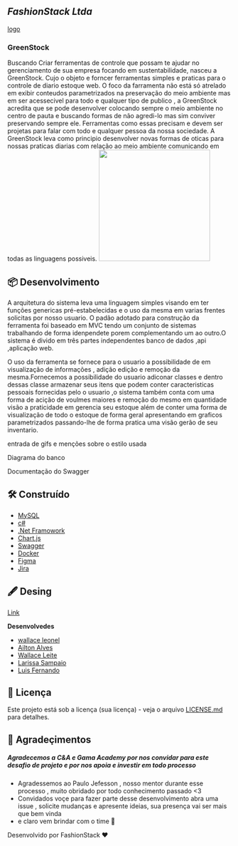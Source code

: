 ## _FashionStack Ltda_ 

[logo](https://picfiles.alphacoders.com/484/484186.jpg") 

### GreenStock

Buscando Criar ferramentas de controle que possam te ajudar no gerenciamento de sua empresa focando em sustentabilidade, nasceu a GreenStock.
Cujo o objeto e forncer ferramentas simples e praticas para o controle de diario  estoque web.
O foco da farramenta não está só atrelado em exibir conteudos parametrizados na preservação do meio ambiente mas em ser acessecivel para todo e qualquer 
tipo de publico , a GreenStock acredita que se pode desenvolver colocando sempre o meio ambiente no centro  de  pauta e buscando formas de não agredi-lo mas sim conviver 
preservando sempre ele. Ferramentas como essas precisam e devem ser projetas para falar com todo e qualquer pessoa da nossa sociedade.
A GreenStock leva como principio desenvolver novas formas de oticas para nossas praticas diarias com relação ao meio ambiente comunicando em todas as linguagens possiveis.
<img src="https://picfiles.alphacoders.com/484/484187.png" aling="right" width="250"> 
## 📦 Desenvolvimento

A arquitetura do sistema leva uma linguagem simples visando em ter funções genericas pré-estabelecidas e o uso da mesma em varias frentes solicitas por nosso usuario.
O padão adotado para construção da ferramenta foi baseado em MVC tendo um conjunto de sistemas trabalhando de forma idenpendete porem complementando um ao outro.O sistema é divido em três partes independentes banco de dados ,api ,aplicação web.

O uso da ferramenta se fornece para o usuario a possibilidade de  em visualização de informações , adição edição e remoção da mesma.Fornecemos a possibilidade do usuario adiconar classes e dentro dessas classe armazenar seus itens que podem conter caracteristicas pessoais fornecidas pelo o usuario ,o sistema  também conta com uma forma de acição de voulmes maiores e remoção do mesmo em quantidade visão a praticidade em gerencia seu estoque além de conter uma forma de visualização de todo o estoque de forma geral apresentando em graficos parametrizados passando-lhe de forma pratica uma visão gerão de  seu inventario.



entrada de gifs e menções sobre o estilo usada 


Diagrama do banco 


Documentação do Swagger 

## 🛠️ Construído 

- [MySQL](https://dev.mysql.com/doc/relnotes/mysql/8.0/en/news-8-0-21.html)
- [c#](https://docs.microsoft.com/pt-br/dotnet/csharp/)
- [.Net Framowork](https://docs.microsoft.com/pt-br/dotnet/)
- [Chart.js](https://www.chartjs.org/)
- [Swagger](https://swagger.io/)
- [Docker](https://docs.docker.com/)
- [Figma](https://help.figma.com/hc/en-us)
- [Jira](https://confluence.atlassian.com/jira/jira-documentation-1556.html)

## 🖋️ Desing 

[Link](https://www.figma.com/file/OpxHd2XGnacOnmk2zTHB1A/Untitled-(Copy)-(Copy)?node-id=0%3A1) 
 
 **Desenvolvedes** 

-    [wallace leonel](https://github.com/wallaceleonel)
-    [Ailton Alves](https://github.com/aailton)
-    [Wallace Leite ](https://github.com/wallacejerry)
-    [Larissa Sampaio](https://github.com/LarissaSampaio)
-    [Luis Fernando ](https://github.com/Luinando7)
  

## 📄 Licença

Este projeto está sob a licença (sua licença) - veja o arquivo [LICENSE.md](https://github.com/usuario/projeto/licenca) para detalhes.

## 🎁 Agradeçimentos 


##### Agradecemos a C&A e Gama Academy por nos convidar para este desafio de projeto e por nos apoia e investir em todo processo 

* Agradessemos ao Paulo Jefesson , nosso mentor durante esse processo , muito obridado por todo conhecimento passado <3
* Convidados voçe para fazer parte desse desenvolvimento  abra uma issue , solicite mudanças e apresente ideias, sua presença vai ser mais que bem vinda 
* e claro vem brindar com o time 🍺 




Desenvolvido por FashionStack ❤️ 


